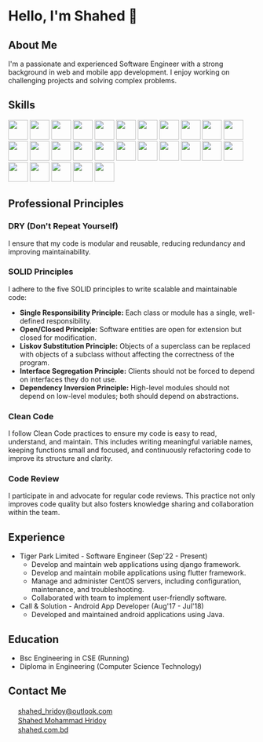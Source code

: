 # Hello, I'm Shahed 👋

## About Me
I'm a passionate and experienced Software Engineer with a strong background in web and mobile app development. I enjoy working on challenging projects and solving complex problems.

## Skills
<img src="https://skillicons.dev/icons?i=py" height="40" /> <img src="https://skillicons.dev/icons?i=dart" height="40" /> <img src="https://skillicons.dev/icons?i=c" height="40" /> <img src="https://skillicons.dev/icons?i=cpp" height="40" /> <img src="https://skillicons.dev/icons?i=java" height="40" />  <img src="https://skillicons.dev/icons?i=androidstudio" height="40" /> <img src="https://skillicons.dev/icons?i=django" height="40" /> <img src="https://skillicons.dev/icons?i=flutter" height="40" /> <img src="https://skillicons.dev/icons?i=angular" height="40" /> <img src="https://skillicons.dev/icons?i=git" height="40" /> <img src="https://skillicons.dev/icons?i=github" height="40" /> <img src="https://skillicons.dev/icons?i=postgres" height="40" /> <img src="https://skillicons.dev/icons?i=mysql" height="40" /> <img src="https://skillicons.dev/icons?i=aws" height="40" /> <img src="https://skillicons.dev/icons?i=nginx" height="40" /> <img src="https://skillicons.dev/icons?i=bash" height="40" /> <img src="https://skillicons.dev/icons?i=bootstrap" height="40" /> <img src="https://skillicons.dev/icons?i=css" height="40" /> <img src="https://skillicons.dev/icons?i=fastapi" height="40" /> <img src="https://skillicons.dev/icons?i=html" height="40" /> <img src="https://skillicons.dev/icons?i=js" height="40" /> <img src="https://skillicons.dev/icons?i=jquery" height="40" /> <img src="https://skillicons.dev/icons?i=linux" height="40" /> <img src="https://skillicons.dev/icons?i=md" height="40" /> <img src="https://skillicons.dev/icons?i=postman" height="40" /> <img src="https://skillicons.dev/icons?i=ubuntu" height="40" /> <img src="https://skillicons.dev/icons?i=vscode" height="40" /> 

## Professional Principles
### DRY (Don't Repeat Yourself)
I ensure that my code is modular and reusable, reducing redundancy and improving maintainability.
### SOLID Principles
I adhere to the five SOLID principles to write scalable and maintainable code:
- **Single Responsibility Principle:** Each class or module has a single, well-defined responsibility.
- **Open/Closed Principle:** Software entities are open for extension but closed for modification.
- **Liskov Substitution Principle:** Objects of a superclass can be replaced with objects of a subclass without affecting the correctness of the program.
- **Interface Segregation Principle:** Clients should not be forced to depend on interfaces they do not use.
- **Dependency Inversion Principle:** High-level modules should not depend on low-level modules; both should depend on abstractions.
### Clean Code
I follow Clean Code practices to ensure my code is easy to read, understand, and maintain. This includes writing meaningful variable names, keeping functions small and focused, and continuously refactoring code to improve its structure and clarity.
### Code Review
I participate in and advocate for regular code reviews. This practice not only improves code quality but also fosters knowledge sharing and collaboration within the team.


## Experience
- Tiger Park Limited - Software Engineer (Sep'22 - Present)
  - Develop and maintain web applications using django framework.
  - Develop and maintain mobile applications using flutter framework.
  - Manage and administer CentOS servers, including configuration, maintenance, and troubleshooting.
  - Collaborated with team to implement user-friendly software.
- Call & Solution - Android App Developer (Aug'17 - Jul'18)
  - Developed and maintained android applications using Java.

## Education
- Bsc Engineering in CSE (Running)
- Diploma in Engineering (Computer Science Technology)

## Contact Me
<img src="https://cdn.worldvectorlogo.com/logos/mail-ios.svg" height="16" />  [shahed_hridoy@outlook.com](mailto:shahed_hridoy@outlook.com)  
<img src="https://skillicons.dev/icons?i=linkedin" height="16" />  [Shahed Mohammad Hridoy](https://www.linkedin.com/in/shahedmohammadhridoy/)  
<img src="https://cdn.worldvectorlogo.com/logos/microsoft-internet-explorer-mouse-pointer.svg" height="16" />  [shahed.com.bd](https://shahed.com.bd)
